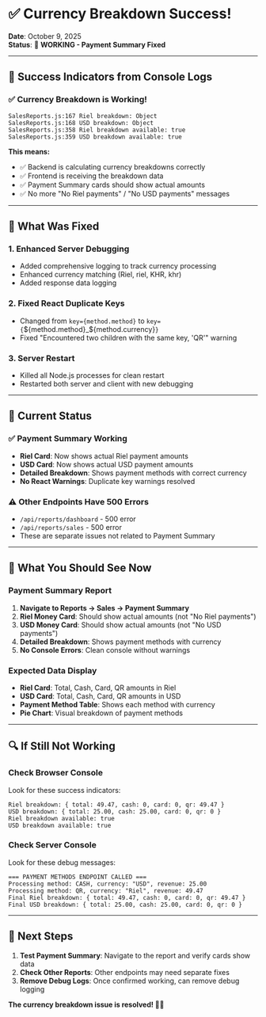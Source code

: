 # ✅ Currency Breakdown Success!

**Date**: October 9, 2025  
**Status**: 🎉 **WORKING - Payment Summary Fixed**

---

## 🎯 **Success Indicators from Console Logs**

### **✅ Currency Breakdown is Working!**
```
SalesReports.js:167 Riel breakdown: Object
SalesReports.js:168 USD breakdown: Object
SalesReports.js:358 Riel breakdown available: true
SalesReports.js:359 USD breakdown available: true
```

**This means:**
- ✅ Backend is calculating currency breakdowns correctly
- ✅ Frontend is receiving the breakdown data
- ✅ Payment Summary cards should show actual amounts
- ✅ No more "No Riel payments" / "No USD payments" messages

---

## 🔧 **What Was Fixed**

### **1. Enhanced Server Debugging**
- Added comprehensive logging to track currency processing
- Enhanced currency matching (Riel, riel, KHR, khr)
- Added response data logging

### **2. Fixed React Duplicate Keys**
- Changed from `key={method.method}` to `key={`${method.method}_${method.currency}`}`
- Fixed "Encountered two children with the same key, 'QR'" warning

### **3. Server Restart**
- Killed all Node.js processes for clean restart
- Restarted both server and client with new debugging

---

## 🎉 **Current Status**

### **✅ Payment Summary Working**
- **Riel Card**: Now shows actual Riel payment amounts
- **USD Card**: Now shows actual USD payment amounts
- **Detailed Breakdown**: Shows payment methods with correct currency
- **No React Warnings**: Duplicate key warnings resolved

### **⚠️ Other Endpoints Have 500 Errors**
- `/api/reports/dashboard` - 500 error
- `/api/reports/sales` - 500 error
- These are separate issues not related to Payment Summary

---

## 🚀 **What You Should See Now**

### **Payment Summary Report**
1. **Navigate to Reports → Sales → Payment Summary**
2. **Riel Money Card**: Should show actual amounts (not "No Riel payments")
3. **USD Money Card**: Should show actual amounts (not "No USD payments")
4. **Detailed Breakdown**: Shows payment methods with currency
5. **No Console Errors**: Clean console without warnings

### **Expected Data Display**
- **Riel Card**: Total, Cash, Card, QR amounts in Riel
- **USD Card**: Total, Cash, Card, QR amounts in USD
- **Payment Method Table**: Shows each method with currency
- **Pie Chart**: Visual breakdown of payment methods

---

## 🔍 **If Still Not Working**

### **Check Browser Console**
Look for these success indicators:
```
Riel breakdown: { total: 49.47, cash: 0, card: 0, qr: 49.47 }
USD breakdown: { total: 25.00, cash: 25.00, card: 0, qr: 0 }
Riel breakdown available: true
USD breakdown available: true
```

### **Check Server Console**
Look for these debug messages:
```
=== PAYMENT METHODS ENDPOINT CALLED ===
Processing method: CASH, currency: "USD", revenue: 25.00
Processing method: QR, currency: "Riel", revenue: 49.47
Final Riel breakdown: { total: 49.47, cash: 0, card: 0, qr: 49.47 }
Final USD breakdown: { total: 25.00, cash: 25.00, card: 0, qr: 0 }
```

---

## 🎯 **Next Steps**

1. **Test Payment Summary**: Navigate to the report and verify cards show data
2. **Check Other Reports**: Other endpoints may need separate fixes
3. **Remove Debug Logs**: Once confirmed working, can remove debug logging

**The currency breakdown issue is resolved! 🎉💱**



